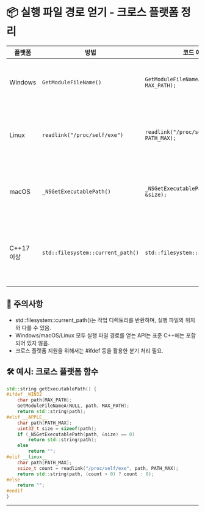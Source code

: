 # 📦 실행 파일 경로 얻기 - 크로스 플랫폼 정리

| 플랫폼     | 방법              | 코드 예시                                               | 설명                     |
|------------|------------------|--------------------------------------|-------------------------------------------|
| Windows    | `GetModuleFileName()` | `GetModuleFileNameA(NULL, path, MAX_PATH);` | 실행 중인 `.exe`의 전체 경로 반환 |
| Linux      | `readlink("/proc/self/exe")`| `readlink("/proc/self/exe", path, PATH_MAX);` | 현재 실행 중인 바이너리의 심볼릭 링크|
| macOS      | `_NSGetExecutablePath()` | `_NSGetExecutablePath(path, &size);` | macOS에서 실행 파일 경로를 얻는 공식 API|
| C++17 이상 | `std::filesystem::current_path()`| `std::filesystem::current_path();`| 현재 작업 디렉토리 (실행 경로와 다를 수 있음) |


## 🧠 주의사항
- std::filesystem::current_path()는 작업 디렉토리를 반환하며, 실행 파일의 위치와 다를 수 있음.
- Windows/macOS/Linux 모두 실행 파일 경로를 얻는 API는 표준 C++에는 포함되어 있지 않음.
- 크로스 플랫폼 지원을 위해서는 #ifdef 등을 활용한 분기 처리 필요.

## 🛠 예시: 크로스 플랫폼 함수
```cpp
std::string getExecutablePath() {
#ifdef _WIN32
    char path[MAX_PATH];
    GetModuleFileNameA(NULL, path, MAX_PATH);
    return std::string(path);
#elif __APPLE__
    char path[PATH_MAX];
    uint32_t size = sizeof(path);
    if (_NSGetExecutablePath(path, &size) == 0)
        return std::string(path);
    else
        return "";
#elif __linux__
    char path[PATH_MAX];
    ssize_t count = readlink("/proc/self/exe", path, PATH_MAX);
    return std::string(path, (count > 0) ? count : 0);
#else
    return "";
#endif
}
```
----



